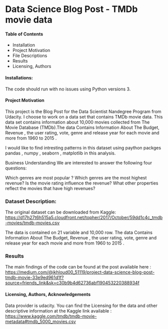 #  Data Science Blog Post - TMDb movie data

#### Table of Contents
- Installation
- Project Motivation
- File Descriptions
- Results
- Licensing, Authors 


#### Installations:

The code should run with no issues using Python versions 3.


#### Project Motivation

This project is the Blog Post for the Data Scientist Nandegree Program from Udacity. I choose to work on a data set that contains TMDb movie data. This data set contains information about 10,000 movies collected from The Movie Database (TMDb).The data Contains Information About The Budget, Revenue , the user rating, vote, genre and release year for each movie and more from 1960 to 2015 .

I would like to find intresting patterns in this dataset using paython packges pandas , numpy , seaborn , matplotlib in this analysis.

Business Understanding
We are interested to answer the following four questions:

Which genres are most popular ?
Which genres are the most highest revenue?
Is the movie rating influence the revenue?
What other properties reflect the movies that have high revenues?



### Dataset Description:

The original dataset can be downloaded from Kaggle: https://d17h27t6h515a5.cloudfront.net/topher/2017/October/59dd1c4c_tmdb-movies/tmdb-movies.csv 

The data is contained on 21 variable and 10,000 row. 
The data Contains Information About The Budget, Revenue , the user rating, vote, genre and release year for each movie and more from 1960 to 2015 .


### Results

The main findings of the code can be found at the post available here : https://medium.com/@ikhloud00_51119/project-data-science-blog-post-tmdb-movie-33e9ed961d1f?source=friends_link&sk=c30b9b4d62736abf190453220388934f

#### Licensing, Authors, Acknowledgements
Data provider is udacity.
You can find the Licensing for the data and other descriptive information at the Kaggle link available :
https://www.kaggle.com/tmdb/tmdb-movie-metadata#tmdb_5000_movies.csv






